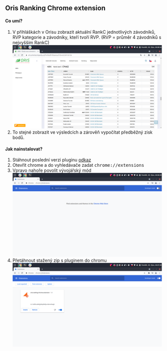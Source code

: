 ## Oris Ranking Chrome extension

#### Co umí?
1) V přihláškách v Orisu zobrazit aktuální RankC jednotlivých závodníků, RVP kategorie a závodníky, kteří tvoří RVP. (RVP = průměr 4 závodníků s nejvyšším RankC)
![myImage](https://github.com/jrydel/oris-ranking-chrome-extension/blob/master/images/Screenshot%20from%202021-10-25%2020-08-14.png?raw=true)
2) To stejné zobrazit ve výsledcích a zárověň vypočítat předběžný zisk bodů.

#### Jak nainstalovat?
1) Stáhnout poslední verzi pluginu [odkaz](https://github.com/jrydel/oris-ranking-chrome-extension/releases/download/1.2.0/chrome-ranking-extension-chrome.zip)
2) Otevřít chrome a do vyhledávače zadat <kbd>chrome://extensions</kbd>
3) Vpravo nahoře povolit vývojářský mód
![myImage](https://github.com/jrydel/oris-ranking-chrome-extension/blob/master/images/Screenshot%20from%202021-10-25%2020-06-29.png?raw=true)
4) Přetáhnout stažený zip s pluginem do chromu  
![myImage](https://github.com/jrydel/oris-ranking-chrome-extension/blob/master/images/Screenshot%20from%202021-10-25%2020-07-28.png?raw=true)


